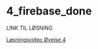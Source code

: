 # 4_firebase_done

LINK TIL LØSNING 

<a href="https://cbs.cloud.panopto.eu/Panopto/Pages/Viewer.aspx?id=721c5df7-bcb3-4191-b1c4-ada5006a3ffb
" target="_blank">Løsningsvideo Øvelse 4</a>
